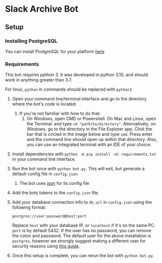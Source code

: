 # Slack Archive Bot
## Setup
### Installing PostgreSQL

You can install PostgreSQL for your platform [here](https://www.postgresql.org/download/)

### Requirements

This bot requires python 3. It was developed in python 3.10, and should work in anything greater than 3.7. 

For linux, `python` in commands should be replaced with `python3`

1. Open your command line/terminal interface and go to the directory where the bot's code is located.
    1. If you're not familiar with how to do that:
        1. On Windows, open CMD or Powershell. On Mac and Linux, open the Terminal. and type `cd "path/to/directory"`.
           Alternatively, on Windows, go to the directory in the File Explorer app. Click the bar that is circled in the image below and type `cmd`. Press enter and the command line should open up within that directory. Also, you can use an integrated terminal with an IDE of your choice.

2. Install dependencies with `python -m pip install -Ur requirements.txt` in your command line interface.

3. Run the bot once with `python bot.py`. This will exit, but generate a default config file in `config.json`.
    1. The bot uses [json](http://www.json.org/) for its config file

4. Add the bots tokens to the `config.json` file. 
5. Add your database connection info to `db_url` in `config.json` using the following format:

   ```postgres://user:password@host:port```

   Replace `host` with your database IP, or `localhost` if it's on the same PC. `port` is by default 5432. If the user has no password, you can remove the colon and password. The default user for the above installation is `postgres`, however we strongly suggest making a different user for security reasons using [this guide](https://www.postgresql.org/docs/current/app-createuser.html).

6. Once this setup is complete, you can rerun the bot with `python bot.py`. 